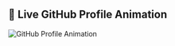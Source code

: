 ## 🚀 Live GitHub Profile Animation

![GitHub Profile Animation](https://raw.githubusercontent.com/yourusername/yourrepo/main/animation.svg)
